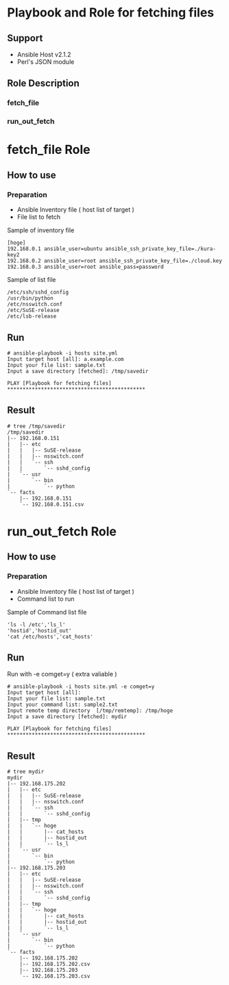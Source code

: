 # Playbook and Role for fetching files
## Support
* Ansible Host v2.1.2
* Perl's JSON module

## Role Description
### fetch_file
### run_out_fetch

# fetch_file Role
##  How to use

### Preparation

* Ansible Inventory file ( host list of target )
* File list to fetch

Sample of inventory file
```
[hoge]
192.168.0.1 ansible_user=ubuntu ansible_ssh_private_key_file=./kura-key2
192.168.0.2 ansible_user=root ansible_ssh_private_key_file=./cloud.key
192.168.0.3 ansible_user=root ansible_pass=password
```

Sample of list file
```
/etc/ssh/sshd_config
/usr/bin/python
/etc/nsswitch.conf
/etc/SuSE-release
/etc/lsb-release

```

## Run

```
# ansible-playbook -i hosts site.yml
Input target host [all]: a.example.com
Input your file list: sample.txt
Input a save directory [fetched]: /tmp/savedir

PLAY [Playbook for fetching files] *********************************************

``` 

## Result

```
# tree /tmp/savedir
/tmp/savedir
|-- 192.168.0.151
|   |-- etc
|   |   |-- SuSE-release
|   |   |-- nsswitch.conf
|   |   `-- ssh
|   |       `-- sshd_config
|   `-- usr
|       `-- bin
|           `-- python
`-- facts
    |-- 192.168.0.151
    `-- 192.168.0.151.csv

```

# run_out_fetch Role
##  How to use
### Preparation

* Ansible Inventory file ( host list of target )
* Command list to run

Sample of Command list file
```
'ls -l /etc','ls_l'
'hostid','hostid_out'
'cat /etc/hosts','cat_hosts'

```

## Run

Run with -e comget=y ( extra valiable ) 

```
# ansible-playbook -i hosts site.yml -e comget=y
Input target host [all]:
Input your file list: sample.txt
Input your command list: sample2.txt
Input remote temp directory  [/tmp/remtemp]: /tmp/hoge
Input a save directory [fetched]: mydir

PLAY [Playbook for fetching files] *********************************************

``` 

## Result
```
# tree mydir
mydir
|-- 192.168.175.202
|   |-- etc
|   |   |-- SuSE-release
|   |   |-- nsswitch.conf
|   |   `-- ssh
|   |       `-- sshd_config
|   |-- tmp
|   |   `-- hoge
|   |       |-- cat_hosts
|   |       |-- hostid_out
|   |       `-- ls_l
|   `-- usr
|       `-- bin
|           `-- python
|-- 192.168.175.203
|   |-- etc
|   |   |-- SuSE-release
|   |   |-- nsswitch.conf
|   |   `-- ssh
|   |       `-- sshd_config
|   |-- tmp
|   |   `-- hoge
|   |       |-- cat_hosts
|   |       |-- hostid_out
|   |       `-- ls_l
|   `-- usr
|       `-- bin
|           `-- python
`-- facts
    |-- 192.168.175.202
    |-- 192.168.175.202.csv
    |-- 192.168.175.203
    `-- 192.168.175.203.csv
```


